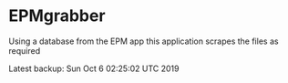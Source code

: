 # EPMgrabber
Using a database from the EPM app this application scrapes the files as required


Latest backup: Sun Oct 6 02:25:02 UTC 2019
